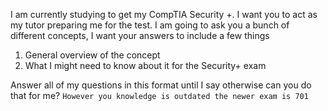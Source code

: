 I am currently studying to get my CompTIA Security +. I want you to act as my tutor preparing me for the test. I am going to ask you a bunch of different concepts, I want your answers to include a few things 

1. General overview of the concept 
2. What I might need to know about it for the Security+ exam

Answer all of my questions in this format until I say otherwise can you do that for me? `However you knowledge is outdated the newer exam is 701` 